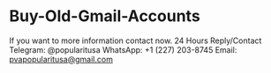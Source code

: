 # Buy-Old-Gmail-Accounts
If you want to more information contact now. 24 Hours Reply/Contact Telegram: @popularitusa WhatsApp: +1 (227) 203-8745 Email: pvapopularitusa@gmail.com
